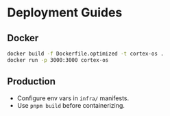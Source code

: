 # Deployment Guides

## Docker
```bash
docker build -f Dockerfile.optimized -t cortex-os .
docker run -p 3000:3000 cortex-os
```

## Production
- Configure env vars in `infra/` manifests.
- Use `pnpm build` before containerizing.
